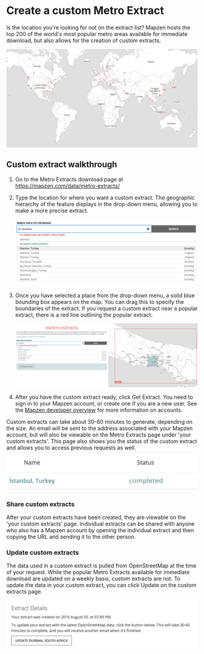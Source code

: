 # Create a custom Metro Extract

Is the location you're looking for not on the extract list? Mapzen hosts the top 200 of the world's most popular metro areas available for immediate download, but also allows for the creation of custom extracts.

![Map of Popular Extracts](./images/extracts_map.png)

## Custom extract walkthrough

1. Go to the Metro Extracts download page at https://mapzen.com/data/metro-extracts/
2. Type the location for where you want a custom extract. The geographic hierarchy of the feature displays in the drop-down menu, allowing you to make a more precise extract.

    ![Custom Extract drop-down menu](./images/custom_searchbar.png)

3. Once you have selected a place from the drop-down menu, a solid blue bounding box appears on the map. You can drag this to specify the boundaries of the extract. If you request a custom extract near a popular extract, there is a red line outlining the popular extract.

    ![Select a custom extract on the map](./images/customextract.png)

4. After you have the custom extract ready, click Get Extract. You need to sign in to your Mapzen account, or create one if you are a new user. See the [Mapzen developer overview](https://mapzen.com/documentation/overview/) for more information on accounts.

Custom extracts can take about 30-60 minutes to generate, depending on the size. An email will be sent to the address associated with your Mapzen account, but will also be viewable on the Metro Extracts page under 'your custom extracts'. This page also shows you the status of the custom extract and allows you to access previous requests as well.
![Pending custom extracts](./images/your_custom_extracts.png)

### Share custom extracts

After your custom extracts have been created, they are viewable on the 'your custom extracts' page. Individual extracts can be shared with anyone who also has a Mapzen account by opening the individual extract and then copying the URL and sending it to the other person.

### Update custom extracts

The data used in a custom extract is pulled from OpenStreetMap at the time of your request. While the popular Metro Extracts available for immediate download are updated on a weekly basis, custom extracts are not. To update the data in your custom extract, you can click Update on the custom extracts page. 

![Update your custom extract](./images/update_extract.png)
